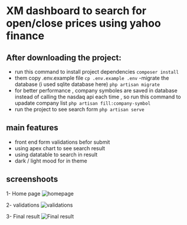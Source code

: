 # XM dashboard to search for open/close prices using yahoo finance
## After downloading the project:
- run this command to install project dependencies 
``
composer install
``
- them copy .env.example file
``
cp .env.example .env
``
-migrate the database (i used sqlite database here) 
``
php artisan migrate
``
- for better performance , company symboles are saved in database instead of calling the nasdaq api each time , so run this command to upadate company list
``
php artisan fill:company-symbol
``
- run the project to see search form 
``
php artisan serve
``

## main features
- front end form validations befor submit
- using apex chart to see search result 
- using datatable to search in result
- dark / light mood for in theme

## screenshoots

1- Home page
![homepage](https://i.postimg.cc/qBxxg8R8/Screenshot-from-2022-09-04-01-36-19.png)

2- validations
![validations](https://i.postimg.cc/qqwsYdYm/Screenshot-from-2022-09-04-01-36-24.png)

3- Final result
![Final result](https://i.postimg.cc/0jVSn0MF/final-result.png)
